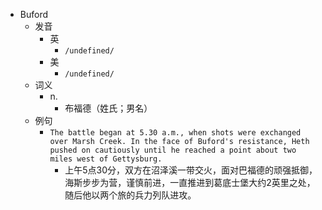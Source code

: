 - Buford
  - 发音
    - 英
      - `/undefined/`
    - 美
      - `/undefined/`
  - 词义
    - n.
      - 布福德（姓氏；男名）
  - 例句
    - `The battle began at 5.30 a.m., when shots were exchanged over Marsh Creek. In the face of Buford's resistance, Heth pushed on cautiously until he reached a point about two miles west of Gettysburg.`
      - 上午5点30分，双方在沼泽溪一带交火，面对巴福德的顽强抵御，海斯步步为营，谨慎前进，一直推进到葛底士堡大约2英里之处，随后他以两个旅的兵力列队进攻。

